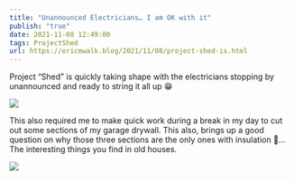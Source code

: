 ```yaml
---
title: "Unannounced Electricians… I am OK with it"
publish: "true"
date: 2021-11-08 12:49:00
tags: ProjectShed
url: https://ericmwalk.blog/2021/11/08/project-shed-is.html
---
```


Project “Shed” is quickly taking shape with the electricians stopping by unannounced and ready to string it all up 😁

![](https://ericmwalk.blog/uploads/2021/cd9fafd2a8.jpg)

This also required me to make quick work during a break in my day to cut out some sections of my garage drywall. This also, brings up a good question on why those three sections are the only ones with insulation 🤨… The interesting things you find in old houses.

![](https://ericmwalk.blog/uploads/2021/cc2348903c.jpg)